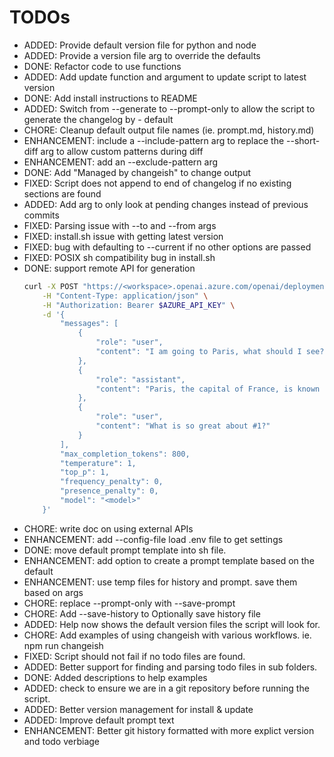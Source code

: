 # TODOs

- ADDED: Provide default version file for python and node
- ADDED: Provide a version file arg to override the defaults
- DONE: Refactor code to use functions
- ADDED: Add update function and argument to update script to latest version
- DONE: Add install instructions to README
- ADDED: Switch from --generate to --prompt-only to allow the script to generate the changelog by - default
- CHORE: Cleanup default output file names (ie. prompt.md, history.md)
- ENHANCEMENT: include a --include-pattern arg to replace the --short-diff arg to allow custom patterns during diff
- ENHANCEMENT: add an --exclude-pattern arg
- DONE: Add "Managed by changeish" to change output
- FIXED: Script does not append to end of changelog if no existing sections are found
- ADDED: Add arg to only look at pending changes instead of previous commits
- FIXED: Parsing issue with --to and --from args
- FIXED: install.sh issue with getting latest version
- FIXED: bug with defaulting to --current if no other options are passed
- FIXED: POSIX sh compatibility bug in install.sh
- DONE: support remote API for generation
  ```bash
  curl -X POST "https://<workspace>.openai.azure.com/openai/deployments/<deployment>/chat/completions?api-version=<version>" \
      -H "Content-Type: application/json" \
      -H "Authorization: Bearer $AZURE_API_KEY" \
      -d '{
          "messages": [
              {
                  "role": "user",
                  "content": "I am going to Paris, what should I see?"
              },
              {
                  "role": "assistant",
                  "content": "Paris, the capital of France, is known for its stunning architecture, art museums, historical landmarks, and romantic atmosphere. Here are some of the top attractions to see in Paris:\n \n 1. The Eiffel Tower: The iconic Eiffel Tower is one of the most recognizable landmarks in the world and offers breathtaking views of the city.\n 2. The Louvre Museum: The Louvre is one of the world's largest and most famous museums, housing an impressive collection of art and artifacts, including the Mona Lisa.\n 3. Notre-Dame Cathedral: This beautiful cathedral is one of the most famous landmarks in Paris and is known for its Gothic architecture and stunning stained glass windows.\n \n These are just a few of the many attractions that Paris has to offer. With so much to see and do, it's no wonder that Paris is one of the most popular tourist destinations in the world."
              },
              {
                  "role": "user",
                  "content": "What is so great about #1?"
              }
          ],
          "max_completion_tokens": 800,
          "temperature": 1,
          "top_p": 1,
          "frequency_penalty": 0,
          "presence_penalty": 0,
          "model": "<model>"
      }'
  ```
- CHORE: write doc on using external APIs
- ENHANCEMENT: add --config-file load .env file to get settings
- DONE: move default prompt template into sh file.
- ENHANCEMENT: add option to create a prompt template based on the default
- ENHANCEMENT: use temp files for history and prompt. save them based on args
- CHORE: replace --prompt-only with --save-prompt
- CHORE: Add --save-history to Optionally save history file
- ADDED: Help now shows the default version files the script will look for.
- CHORE: Add examples of using changeish with various workflows. ie. npm run changeish
- FIXED: Script should not fail if no todo files are found.
- ADDED: Better support for finding and parsing todo files in sub folders.
- DONE: Added descriptions to help examples
- ADDED: check to ensure we are in a git repository before running the script.
- ADDED: Better version management for install & update
- ADDED: Improve default prompt text
- ENHANCEMENT: Better git history formatted with more explict version and todo verbiage
